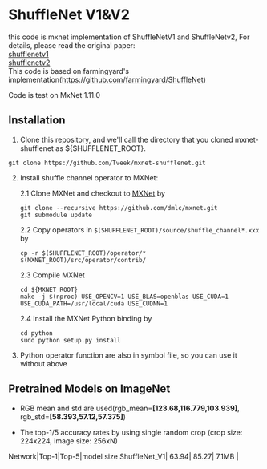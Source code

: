# ShuffleNet V1&V2

this code is mxnet implementation of ShuffleNetV1 and ShuffleNetv2, For details, please read the original paper:</br>
[shufflenetv1](https://arxiv.org/pdf/1707.01083.pdf)</br>
[shufflenetv2](https://arxiv.org/pdf/1807.11164.pdf)<br>
This code is based on farmingyard's implementation(https://github.com/farmingyard/ShuffleNet)

Code is test  on   MxNet 1.11.0 

## Installation

1. Clone this repository, and we'll call the directory that you cloned mxnet-shufflenet as ${SHUFFLENET_ROOT}.
```
git clone https://github.com/Tveek/mxnet-shufflenet.git
```

2. Install shuffle channel operator to MXNet:

	2.1 Clone MXNet and checkout to [MXNet](https://github.com/apache/incubator-mxnet.git) by
	```
	git clone --recursive https://github.com/dmlc/mxnet.git
	git submodule update
	```
	2.2 Copy operators in `$(SHUFFLENET_ROOT)/source/shuffle_channel*.xxx`  by
	```
	cp -r $(SHUFFLENET_ROOT)/operator/* $(MXNET_ROOT)/src/operator/contrib/
	```
	2.3 Compile MXNet
	```
	cd ${MXNET_ROOT}
	make -j $(nproc) USE_OPENCV=1 USE_BLAS=openblas USE_CUDA=1 USE_CUDA_PATH=/usr/local/cuda USE_CUDNN=1
	```
	2.4 Install the MXNet Python binding by
	```
	cd python
	sudo python setup.py install 
	```

3. Python operator function are also in symbol file, so you can use it without above

## Pretrained Models on ImageNet

- RGB mean and std are used(rgb_mean=**[123.68,116.779,103.939]**, rgb_std=**[58.393,57.12,57.375]**)

- The top-1/5 accuracy rates by using single random crop (crop size: 224x224, image size: 256xN)

Network|Top-1|Top-5|model size
ShuffleNet_V1| 63.94| 85.27| 7.1MB |

